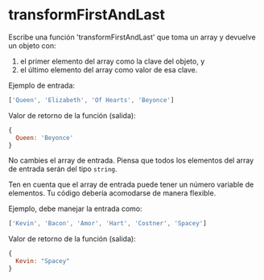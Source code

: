 # transformFirstAndLast

Escribe una función 'transformFirstAndLast' que toma un array y devuelve un
objeto con:

1. el primer elemento del array como la clave del objeto, y
2. el último elemento del array como valor de esa clave.

Ejemplo de entrada:

```js
['Queen', 'Elizabeth', 'Of Hearts', 'Beyonce']
```

Valor de retorno de la función (salida):

```js
{
  Queen: 'Beyonce'
}
```

No cambies el array de entrada. Piensa que todos los elementos del array de
entrada serán del tipo `string`.

Ten en cuenta que el array de entrada puede tener un número variable de
elementos. Tu código debería acomodarse de manera flexible.

Ejemplo, debe manejar la entrada como:

```js
['Kevin', 'Bacon', 'Amor', 'Hart', 'Costner', 'Spacey']
```

Valor de retorno de la función (salida):

```js
{
  Kevin: "Spacey"
}
```
